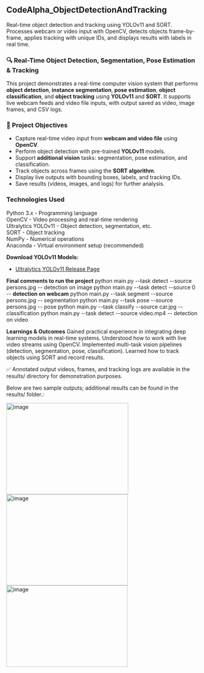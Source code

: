 ## CodeAlpha_ObjectDetectionAndTracking
Real-time object detection and tracking using YOLOv11 and SORT. Processes webcam or video input with OpenCV, detects objects frame-by-frame, applies tracking with unique IDs, and displays results with labels in real time.

### 🔍 Real-Time Object Detection, Segmentation, Pose Estimation & Tracking
This project demonstrates a real-time computer vision system that performs **object detection**, **instance segmentation**, **pose estimation**, **object classification**, and **object tracking** using **YOLOv11** and **SORT**. It supports live webcam feeds and video file inputs, with output saved as video, image frames, and CSV logs.

### 📌 Project Objectives
- Capture real-time video input from **webcam and video file** using **OpenCV**.
- Perform object detection with pre-trained **YOLOv11** models.
- Support **additional vision** tasks: segmentation, pose estimation, and classification.
- Track objects across frames using the **SORT algorithm**.
- Display live outputs with bounding boxes, labels, and tracking IDs.
- Save results (videos, images, and logs) for further analysis.

### Technologies Used
Python 3.x          - Programming language                         
OpenCV              - Video processing and real-time rendering     
Ultralytics YOLOv11 - Object detection, segmentation, etc.         
SORT                - Object tracking                              
NumPy               - Numerical operations                         
Anaconda            - Virtual environment setup (recommended) 

 **Download YOLOv11 Models:**  
- [Ultralytics YOLOv11 Release Page](https://github.com/ultralytics/assets/releases)

**Final comments to run the project**
python main.py --task detect --source persons.jpg      -- detection on image
python main.py --task detect --source 0                -- **detection on webcam**
python main.py --task segment --source persons.jpg     -- segmentation
python main.py --task pose --source persons.jpg        -- pose
python main.py --task classify --source car.jpg        -- classification
python main.py --task detect --source video.mp4        -- detection on video

**Learnings & Outcomes**
Gained practical experience in integrating deep learning models in real-time systems.
Understood how to work with live video streams using OpenCV.
Implemented multi-task vision pipelines (detection, segmentation, pose, classification).
Learned how to track objects using SORT and record results.

✅ Annotated output videos, frames, and tracking logs are available in the results/ directory for demonstration purposes.

Below are two sample outputs; additional results can be found in the results/ folder.:

<img width="320" height="240" alt="image" src="https://github.com/user-attachments/assets/ed57f278-f536-4cfe-9966-7e281e65ff72" />
<img width="319" height="239" alt="image" src="https://github.com/user-attachments/assets/5b27024e-fc32-4ea6-bcf0-75a2f1330295" />
<img width="318" height="214" alt="image" src="https://github.com/user-attachments/assets/7e7c0c3e-c310-4741-8247-8b3ac8f7aa9f" />





